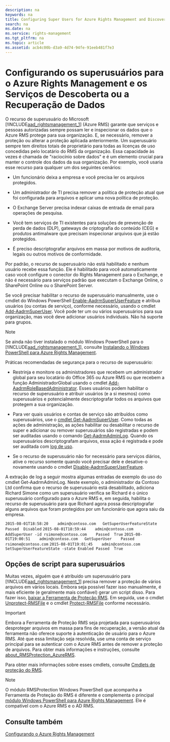 ```yaml
---
description: na
keywords: na
title: Configuring Super Users for Azure Rights Management and Discovery Services or Data Recovery
search: na
ms.date: na
ms.service: rights-management
ms.tgt_pltfrm: na
ms.topic: article
ms.assetid: acb4c00b-d3a9-4d74-94fe-91eeb481f7e3
---
```

# Configurando os superusu&#225;rios para o Azure Rights Management e os Servi&#231;os de Descoberta ou a Recupera&#231;&#227;o de Dados
O recurso de superusuário do Microsoft [!INCLUDE[aad_rightsmanagement_1](../Token/aad_rightsmanagement_1_md.md)] (Azure RMS) garante que serviços e pessoas autorizadas sempre possam ler e inspecionar os dados que o Azure RMS protege para sua organização. E, se necessário, remover a proteção ou alterar a proteção aplicada anteriormente. Um superusuário sempre tem direitos totais de proprietário para todas as licenças de uso concedidas pelo locatário do RMS da organização. Essa capacidade às vezes é chamada de "raciocínio sobre dados" e é um elemento crucial para manter o controle dos dados da sua organização. Por exemplo, você usaria esse recurso para qualquer um dos seguintes cenários:

-   Um funcionário deixa a empresa e você precisa ler os arquivos protegidos.

-   Um administrador de TI precisa remover a política de proteção atual que foi configurada para arquivos e aplicar uma nova política de proteção.

-   O Exchange Server precisa indexar caixas de entrada de email para operações de pesquisa.

-   Você tem serviços de TI existentes para soluções de prevenção de perda de dados (DLP), gateways de criptografia do conteúdo (CEG) e produtos antimalware que precisam inspecionar arquivos que já estão protegidos.

-   É preciso descriptografar arquivos em massa por motivos de auditoria, legais ou outros motivos de conformidade.

Por padrão, o recurso de superusuário não está habilitado e nenhum usuário recebe essa função. Ele é habilitado para você automaticamente caso você configure o conector do Rights Management para o Exchange, e não é necessário para serviços padrão que executam o Exchange Online, o SharePoint Online ou o SharePoint Server.

Se você precisar habilitar o recurso de superusuário manualmente, use o cmdlet do Windows PowerShell [Enable-AadrmSuperUserFeature](https://msdn.microsoft.com/library/azure/dn629400.aspx) e atribua usuários (ou contas de serviço), conforme necessário, usando o cmdlet [Add-AadrmSuperUser](https://msdn.microsoft.com/library/azure/dn629411.aspx). Você pode ter um ou vários superusuários para sua organização, mas você deve adicionar usuários individuais. Não há suporte para grupos.

> [!NOTE]
> Se ainda não tiver instalado o módulo Windows PowerShell para o [!INCLUDE[aad_rightsmanagement_1](../Token/aad_rightsmanagement_1_md.md)], consulte [Instalando o Windows PowerShell para Azure Rights Management](../Topic/Installing_Windows_PowerShell_for_Azure_Rights_Management.md).

Práticas recomendadas de segurança para o recurso de superusuário:

-   Restrinja e monitore os administradores que recebem um administrador global para seu locatário do Office 365 ou Azure RMS ou que recebem a função AdministradorGlobal usando o cmdlet [Add-AadrmRoleBasedAdministrator](https://msdn.microsoft.com/library/azure/dn629417.aspx). Esses usuários podem habilitar o recurso de superusuário e atribuir usuários (e a si mesmos) como superusuários e potencialmente descriptografar todos os arquivos que protegem a sua organização.

-   Para ver quais usuários e contas de serviço são atribuídos como superusuários, use o [cmdlet Get-AadrmSuperUser](https://msdn.microsoft.com/library/azure/dn629408.aspx).  Como todas as ações de administração, as ações habilitar ou desabilitar o recurso de super e adicionar ou remover superusuários são registradas e podem ser auditadas usando o comando [Get-AadrmAdminLog](https://msdn.microsoft.com/library/azure/dn629430.aspx). Quando os superusuários descriptografam arquivos, essa ação é registrada e pode ser auditada com [log de uso](https://technet.microsoft.com/library/dn529121.aspx).

-   Se o recurso de superusuário não for necessário para serviços diários, ative o recurso somente quando você precisar dele e desative-o novamente usando o cmdlet [Disable-AadrmSuperUserFeature](https://msdn.microsoft.com/library/azure/dn629428.aspx).

A extração de log a seguir mostra algumas entradas de exemplo do uso do cmdlet Get-AadrmAdminLog. Neste exemplo, o administrador da Contoso Ltd confirma que o recurso de superusuário está desabilitado, adiciona Richard Simone como um superusuário verifica se Richard é o único superusuário configurado para o Azure RMS e, em seguida, habilita o recurso de superusuário para que Richard agora possa descriptografar alguns arquivos que foram protegidos por um funcionário que agora saiu da empresa.

`2015-08-01T18:58:20	admin@contoso.com	GetSuperUserFeatureState	Passed	Disabled`
`2015-08-01T18:59:44	admin@contoso.com	AddSuperUser -id rsimone@contoso.com	Passed	True`
`2015-08-01T19:00:51	admin@contoso.com	GetSuperUser	Passed	rsimone@contoso.com`
`2015-08-01T19:01:45	admin@contoso.com	SetSuperUserFeatureState -state Enabled	Passed	True`

## <a name="BKMK_RMSProtectionModule"></a>Opções de script para superusuários
Muitas vezes, alguém que é atribuído um superusuário para [!INCLUDE[aad_rightsmanagement_1](../Token/aad_rightsmanagement_1_md.md)] precisa remover a proteção de vários arquivos em vários locais. Embora seja possível fazer isso manualmente, é mais eficiente (e geralmente mais confiável) gerar um script disso. Para fazer isso, [baixar a Ferramenta de Proteção RMS](http://www.microsoft.com/en-us/download/details.aspx?id=47256). Em seguida, use o cmdlet [Unprotect-RMSFile](https://msdn.microsoft.com/library/azure/mt433200.aspx) e o cmdlet [Protect-RMSFile](https://msdn.microsoft.com/library/azure/mt433201.aspx) conforme necessário.

> [!IMPORTANT]
> Embora a Ferramenta de Proteção RMS seja projetada para superusuários desproteger arquivos em massa para fins de recuperação, a versão atual da ferramenta não oferece suporte à autenticação de usuário para o Azure RMS. Até que essa limitação seja resolvida, use uma conta de serviço principal para se autenticar com o Azure RMS antes de remover a proteção de arquivos.  Para obter mais informações e instruções, consulte [about_RMSProtection_AzureRMS](https://msdn.microsoft.com/library/azure/mt433202.aspx).

Para obter mais informações sobre esses cmdlets, consulte [Cmdlets de proteção do RMS](https://msdn.microsoft.com/library/azure/mt433195.aspx).

> [!NOTE]
> O módulo RMSProtection Windows PowerShell que acompanha a Ferramenta de Proteção do RMS é diferente e complementa o principal [módulo Windows PowerShell para Azure Rights Management](https://technet.microsoft.com/library/jj585027.aspx). Ele é compatível com o Azure RMS e o AD RMS.

## Consulte também
[Configurando o Azure Rights Management](../Topic/Configuring_Azure_Rights_Management.md)

